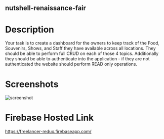 ## nutshell-renaissance-fair

# Description
Your task is to create a dashboard for the owners to keep track of the Food, Souvenirs, Shows, and Staff they have available across all locations. They should be able to perform full CRUD on each of those 4 topics. Additionally they should be able to authenticate into the application - if they are not authenticated the website should perform READ only operations.

# Screenshots
![screenshot](https://github.com/nss-evening-cohort-10/nutshell-renaissance-fair/blob/master/src/javascripts/helpers/Screenshot%201.PNG?raw=true)


# Firebase Hosted Link
https://freelancer-redux.firebaseapp.com/
